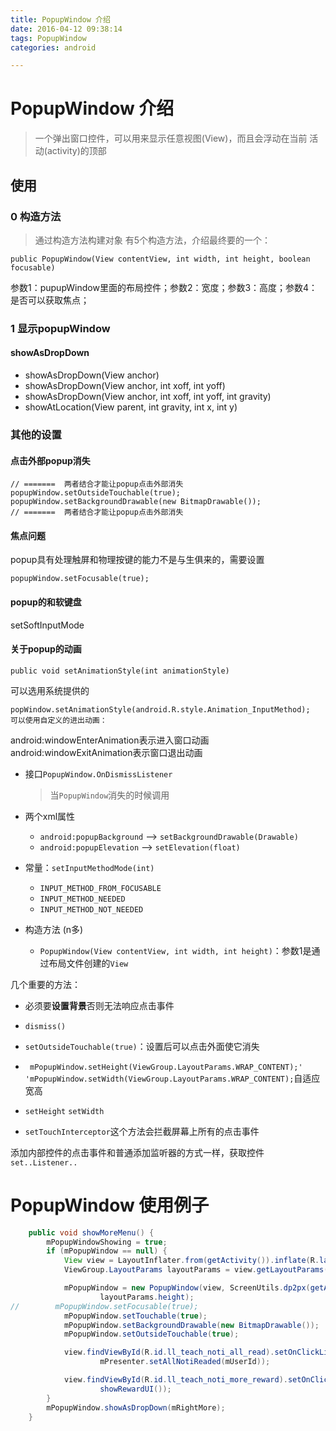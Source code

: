 ```yaml
---
title: PopupWindow 介绍
date: 2016-04-12 09:38:14
tags: PopupWindow
categories: android

---
```



# PopupWindow 介绍
>一个弹出窗口控件，可以用来显示任意视图(View)，而且会浮动在当前 活动(activity)的顶部

## 使用

### 0 构造方法
>通过构造方法构建对象
有5个构造方法，介绍最终要的一个：

    public PopupWindow(View contentView, int width, int height, boolean focusable)

参数1：pupupWindow里面的布局控件；参数2：宽度；参数3：高度；参数4：是否可以获取焦点； 

### 1 显示popupWindow
#### showAsDropDown
- showAsDropDown(View anchor)
- showAsDropDown(View anchor, int xoff, int yoff)
- showAsDropDown(View anchor, int xoff, int yoff, int gravity)
- showAtLocation(View parent, int gravity, int x, int y)

### 其他的设置
#### 点击外部popup消失
    // =======  两者结合才能让popup点击外部消失
    popupWindow.setOutsideTouchable(true);
    popupWindow.setBackgroundDrawable(new BitmapDrawable());
    // =======  两者结合才能让popup点击外部消失

#### 焦点问题
popup具有处理触屏和物理按键的能力不是与生俱来的，需要设置 
    
    popupWindow.setFocusable(true);

#### popup的和软键盘
setSoftInputMode

#### 关于popup的动画
    public void setAnimationStyle(int animationStyle)


可以选用系统提供的

    popWindow.setAnimationStyle(android.R.style.Animation_InputMethod);
    可以使用自定义的进出动画：

android:windowEnterAnimation表示进入窗口动画
android:windowExitAnimation表示窗口退出动画


- 接口`PopupWindow.OnDismissListener`
	>当`PopupWindow`消失的时候调用

- 两个xml属性
	- `android:popupBackground`  --> `setBackgroundDrawable(Drawable)`
	- `android:popupElevation` --> `setElevation(float)`

- 常量：`setInputMethodMode(int)`
	- `INPUT_METHOD_FROM_FOCUSABLE`
	- `INPUT_METHOD_NEEDED`
	- `INPUT_METHOD_NOT_NEEDED`
- 构造方法 (n多)
	- `PopupWindow(View contentView, int width, int height)`：参数1是通过布局文件创建的`View`

几个重要的方法：

- 必须要**设置背景**否则无法响应点击事件
- `dismiss()`
- `setOutsideTouchable(true)`：设置后可以点击外面使它消失
- ` mPopupWindow.setHeight(ViewGroup.LayoutParams.WRAP_CONTENT);' 'mPopupWindow.setWidth(ViewGroup.LayoutParams.WRAP_CONTENT);`自适应宽高

- `setHeight` `setWidth`
- `setTouchInterceptor`这个方法会拦截屏幕上所有的点击事件

添加内部控件的点击事件和普通添加监听器的方式一样，获取控件`set..Listener..`



# PopupWindow 使用例子

```JAVA
    public void showMoreMenu() {
        mPopupWindowShowing = true;
        if (mPopupWindow == null) {
            View view = LayoutInflater.from(getActivity()).inflate(R.layout.teach_noti_more_menu, null);
            ViewGroup.LayoutParams layoutParams = view.getLayoutParams();

            mPopupWindow = new PopupWindow(view, ScreenUtils.dp2px(getActivity(), layoutParams.width),
                    layoutParams.height);
//        mPopupWindow.setFocusable(true);
            mPopupWindow.setTouchable(true);
            mPopupWindow.setBackgroundDrawable(new BitmapDrawable());
            mPopupWindow.setOutsideTouchable(true);

            view.findViewById(R.id.ll_teach_noti_all_read).setOnClickListener(v ->
                    mPresenter.setAllNotiReaded(mUserId));

            view.findViewById(R.id.ll_teach_noti_more_reward).setOnClickListener(v ->
                    showRewardUI());
        }
        mPopupWindow.showAsDropDown(mRightMore);
    }

```


